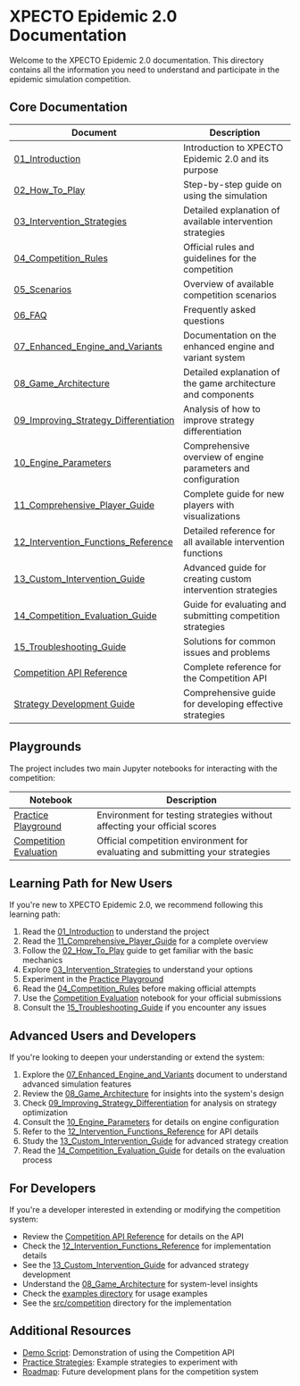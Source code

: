 # XPECTO Epidemic 2.0 Documentation

Welcome to the XPECTO Epidemic 2.0 documentation. This directory contains all the information you need to understand and participate in the epidemic simulation competition.

## Core Documentation

| Document | Description |
|----------|-------------|
| [01_Introduction](01_Introduction.md) | Introduction to XPECTO Epidemic 2.0 and its purpose |
| [02_How_To_Play](02_How_To_Play.md) | Step-by-step guide on using the simulation |
| [03_Intervention_Strategies](03_Intervention_Strategies.md) | Detailed explanation of available intervention strategies |
| [04_Competition_Rules](04_Competition_Rules.md) | Official rules and guidelines for the competition |
| [05_Scenarios](05_Scenarios.md) | Overview of available competition scenarios |
| [06_FAQ](06_FAQ.md) | Frequently asked questions |
| [07_Enhanced_Engine_and_Variants](07_Enhanced_Engine_and_Variants.md) | Documentation on the enhanced engine and variant system |
| [08_Game_Architecture](08_Game_Architecture.md) | Detailed explanation of the game architecture and components |
| [09_Improving_Strategy_Differentiation](09_Improving_Strategy_Differentiation.md) | Analysis of how to improve strategy differentiation |
| [10_Engine_Parameters](10_Engine_Parameters.md) | Comprehensive overview of engine parameters and configuration |
| [11_Comprehensive_Player_Guide](11_Comprehensive_Player_Guide.md) | Complete guide for new players with visualizations |
| [12_Intervention_Functions_Reference](12_Intervention_Functions_Reference.md) | Detailed reference for all available intervention functions |
| [13_Custom_Intervention_Guide](13_Custom_Intervention_Guide.md) | Advanced guide for creating custom intervention strategies |
| [14_Competition_Evaluation_Guide](14_Competition_Evaluation_Guide.md) | Guide for evaluating and submitting competition strategies |
| [15_Troubleshooting_Guide](15_Troubleshooting_Guide.md) | Solutions for common issues and problems |
| [Competition API Reference](competition_api_reference.md) | Complete reference for the Competition API |
| [Strategy Development Guide](strategy_development_guide.md) | Comprehensive guide for developing effective strategies |

## Playgrounds

The project includes two main Jupyter notebooks for interacting with the competition:

| Notebook | Description |
|----------|-------------|
| [Practice Playground](../notebooks/practice_playground.ipynb) | Environment for testing strategies without affecting your official scores |
| [Competition Evaluation](../notebooks/competition_evaluation.ipynb) | Official competition environment for evaluating and submitting your strategies |

## Learning Path for New Users

If you're new to XPECTO Epidemic 2.0, we recommend following this learning path:

1. Read the [01_Introduction](01_Introduction.md) to understand the project
2. Read the [11_Comprehensive_Player_Guide](11_Comprehensive_Player_Guide.md) for a complete overview
3. Follow the [02_How_To_Play](02_How_To_Play.md) guide to get familiar with the basic mechanics
4. Explore [03_Intervention_Strategies](03_Intervention_Strategies.md) to understand your options
5. Experiment in the [Practice Playground](../notebooks/practice_playground.ipynb)
6. Read the [04_Competition_Rules](04_Competition_Rules.md) before making official attempts
7. Use the [Competition Evaluation](../notebooks/competition_evaluation.ipynb) notebook for your official submissions
8. Consult the [15_Troubleshooting_Guide](15_Troubleshooting_Guide.md) if you encounter any issues

## Advanced Users and Developers

If you're looking to deepen your understanding or extend the system:

1. Explore the [07_Enhanced_Engine_and_Variants](07_Enhanced_Engine_and_Variants.md) document to understand advanced simulation features
2. Review the [08_Game_Architecture](08_Game_Architecture.md) for insights into the system's design
3. Check [09_Improving_Strategy_Differentiation](09_Improving_Strategy_Differentiation.md) for analysis on strategy optimization
4. Consult the [10_Engine_Parameters](10_Engine_Parameters.md) for details on engine configuration
5. Refer to the [12_Intervention_Functions_Reference](12_Intervention_Functions_Reference.md) for API details
6. Study the [13_Custom_Intervention_Guide](13_Custom_Intervention_Guide.md) for advanced strategy creation
7. Read the [14_Competition_Evaluation_Guide](14_Competition_Evaluation_Guide.md) for details on the evaluation process

## For Developers

If you're a developer interested in extending or modifying the competition system:

- Review the [Competition API Reference](competition_api_reference.md) for details on the API
- Check the [12_Intervention_Functions_Reference](12_Intervention_Functions_Reference.md) for implementation details
- See the [13_Custom_Intervention_Guide](13_Custom_Intervention_Guide.md) for advanced strategy development
- Understand the [08_Game_Architecture](08_Game_Architecture.md) for system-level insights
- Check the [examples directory](../examples/) for usage examples
- See the [src/competition](../src/competition/) directory for the implementation

## Additional Resources

- [Demo Script](../examples/competition_demo.py): Demonstration of using the Competition API
- [Practice Strategies](../notebooks/practice_strategies.ipynb): Example strategies to experiment with
- [Roadmap](../COMPETITION_ROADMAP.md): Future development plans for the competition system 